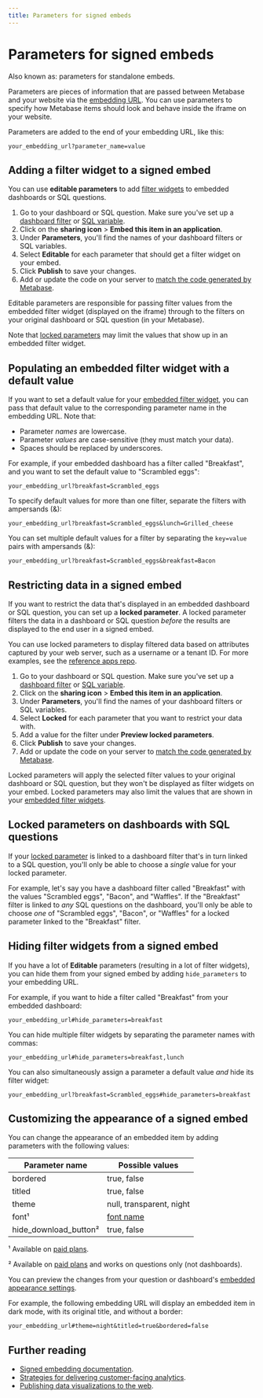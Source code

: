 ```yaml
---
title: Parameters for signed embeds
---
```


# Parameters for signed embeds

Also known as: parameters for standalone embeds.

Parameters are pieces of information that are passed between Metabase and your website via the [embedding URL](./signed-embedding.md#adding-the-embedding-url-to-your-website). You can use parameters to specify how Metabase items should look and behave inside the iframe on your website.

Parameters are added to the end of your embedding URL, like this:

```
your_embedding_url?parameter_name=value
```

## Adding a filter widget to a signed embed

You can use **editable parameters** to add [filter widgets](https://www.metabase.com/glossary/filter_widget) to embedded dashboards or SQL questions.

1. Go to your dashboard or SQL question. Make sure you've set up a [dashboard filter](../dashboards/filters.md) or [SQL variable](../questions/native-editor/sql-parameters.md).
2. Click on the **sharing icon** > **Embed this item in an application**.
3. Under **Parameters**, you'll find the names of your dashboard filters or SQL variables.
4. Select **Editable** for each parameter that should get a filter widget on your embed.
5. Click **Publish** to save your changes.
6. Add or update the code on your server to [match the code generated by Metabase](./signed-embedding.md#previewing-the-server-code-for-an-embed).

Editable parameters are responsible for passing filter values from the embedded filter widget (displayed on the iframe) through to the filters on your original dashboard or SQL question (in your Metabase).

Note that [locked parameters](#restricting-data-in-a-signed-embed) may limit the values that show up in an embedded filter widget.

## Populating an embedded filter widget with a default value

If you want to set a default value for your [embedded filter widget](#adding-a-filter-widget-to-a-signed-embed), you can pass that default value to the corresponding parameter name in the embedding URL. Note that:

- Parameter _names_ are lowercase.
- Parameter _values_ are case-sensitive (they must match your data).
- Spaces should be replaced by underscores.

For example, if your embedded dashboard has a filter called "Breakfast", and you want to set the default value to "Scrambled eggs":

```
your_embedding_url?breakfast=Scrambled_eggs
```

To specify default values for more than one filter, separate the filters with ampersands (&):

```
your_embedding_url?breakfast=Scrambled_eggs&lunch=Grilled_cheese
```

You can set multiple default values for a filter by separating the `key=value` pairs with ampersands (&):

```
your_embedding_url?breakfast=Scrambled_eggs&breakfast=Bacon
```

## Restricting data in a signed embed

If you want to restrict the data that's displayed in an embedded dashboard or SQL question, you can set up a **locked parameter**. A locked parameter filters the data in a dashboard or SQL question _before_ the results are displayed to the end user in a signed embed.

You can use locked parameters to display filtered data based on attributes captured by your web server, such as a username or a tenant ID. For more examples, see the [reference apps repo](https://github.com/metabase/embedding-reference-apps).

1. Go to your dashboard or SQL question. Make sure you've set up a [dashboard filter](../dashboards/filters.md) or [SQL variable](../questions/native-editor/sql-parameters.md).
2. Click on the **sharing icon** > **Embed this item in an application**.
3. Under **Parameters**, you'll find the names of your dashboard filters or SQL variables.
4. Select **Locked** for each parameter that you want to restrict your data with.
5. Add a value for the filter under **Preview locked parameters**.
6. Click **Publish** to save your changes.
7. Add or update the code on your server to [match the code generated by Metabase](./signed-embedding.md#previewing-the-server-code-for-an-embed).

Locked parameters will apply the selected filter values to your original dashboard or SQL question, but they won't be displayed as filter widgets on your embed. Locked parameters may also limit the values that are shown in your [embedded filter widgets](#adding-a-filter-widget-to-a-signed-embed).

## Locked parameters on dashboards with SQL questions

If your [locked parameter](#restricting-data-in-a-signed-embed) is linked to a dashboard filter that's in turn linked to a SQL question, you'll only be able to choose a _single_ value for your locked parameter.

For example, let's say you have a dashboard filter called "Breakfast" with the values "Scrambled eggs", "Bacon", and "Waffles". If the "Breakfast" filter is linked to _any_ SQL questions on the dashboard, you'll only be able to choose _one_ of "Scrambled eggs", "Bacon", or "Waffles" for a locked parameter linked to the "Breakfast" filter.

## Hiding filter widgets from a signed embed

If you have a lot of **Editable** parameters (resulting in a lot of filter widgets), you can hide them from your signed embed by adding `hide_parameters` to your embedding URL. 

For example, if you want to hide a filter called "Breakfast" from your embedded dashboard:

```
your_embedding_url#hide_parameters=breakfast
```

You can hide multiple filter widgets by separating the parameter names with commas:

```
your_embedding_url#hide_parameters=breakfast,lunch
```

You can also simultaneously assign a parameter a default value _and_ hide its filter widget:

```
your_embedding_url?breakfast=Scrambled_eggs#hide_parameters=breakfast
```

## Customizing the appearance of a signed embed

You can change the appearance of an embedded item by adding parameters with the following values:

| Parameter name         | Possible values                               |
| ---------------------- | --------------------------------------------- |
| bordered               | true, false                                   |
| titled                 | true, false                                   |
| theme                  | null, transparent, night                      |
| font¹                  | [font name](../configuring-metabase/fonts.md) |
| hide_download_button²  | true, false                                   |

¹ Available on [paid plans](https://www.metabase.com/pricing).

² Available on [paid plans](https://www.metabase.com/pricing) and works on questions only (not dashboards).

You can preview the changes from your question or dashboard's [embedded appearance settings](./signed-embedding.md#customizing-the-appearance-of-signed-embeds).

For example, the following embedding URL will display an embedded item in dark mode, with its original title, and without a border:

```
your_embedding_url#theme=night&titled=true&bordered=false
```

## Further reading

- [Signed embedding documentation](./signed-embedding.md).
- [Strategies for delivering customer-facing analytics](https://www.metabase.com/learn/embedding/embedding-overview).
- [Publishing data visualizations to the web](https://www.metabase.com/learn/embedding/embedding-charts-and-dashboards).
